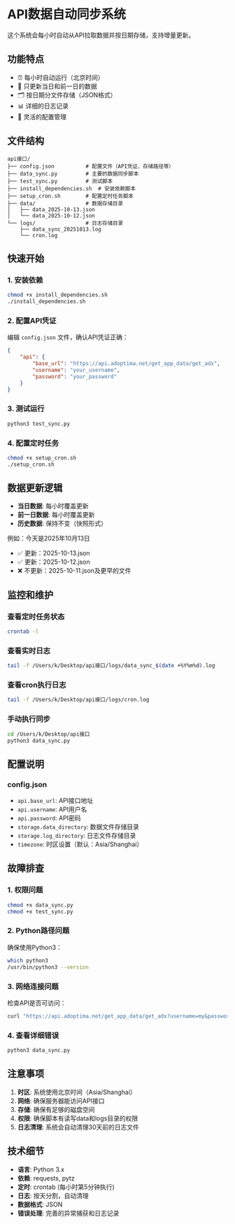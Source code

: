 # API数据自动同步系统

这个系统会每小时自动从API拉取数据并按日期存储，支持增量更新。

## 功能特点

- ⏰ 每小时自动运行（北京时间）
- 📅 只更新当日和前一日的数据
- 🗂️ 按日期分文件存储（JSON格式）
- 📊 详细的日志记录
- 🔧 灵活的配置管理

## 文件结构

```
api接口/
├── config.json          # 配置文件（API凭证、存储路径等）
├── data_sync.py         # 主要的数据同步脚本
├── test_sync.py         # 测试脚本
├── install_dependencies.sh  # 安装依赖脚本
├── setup_cron.sh        # 配置定时任务脚本
├── data/                # 数据存储目录
│   ├── data_2025-10-13.json
│   └── data_2025-10-12.json
└── logs/                # 日志存储目录
    ├── data_sync_20251013.log
    └── cron.log
```

## 快速开始

### 1. 安装依赖

```bash
chmod +x install_dependencies.sh
./install_dependencies.sh
```

### 2. 配置API凭证

编辑 `config.json` 文件，确认API凭证正确：

```json
{
    "api": {
        "base_url": "https://api.adoptima.net/get_app_data/get_adx",
        "username": "your_username",
        "password": "your_password"
    }
}
```

### 3. 测试运行

```bash
python3 test_sync.py
```

### 4. 配置定时任务

```bash
chmod +x setup_cron.sh
./setup_cron.sh
```

## 数据更新逻辑

- **当日数据**: 每小时覆盖更新
- **前一日数据**: 每小时覆盖更新  
- **历史数据**: 保持不变（快照形式）

例如：今天是2025年10月13日
- ✅ 更新：2025-10-13.json
- ✅ 更新：2025-10-12.json  
- ❌ 不更新：2025-10-11.json及更早的文件

## 监控和维护

### 查看定时任务状态
```bash
crontab -l
```

### 查看实时日志
```bash
tail -f /Users/k/Desktop/api接口/logs/data_sync_$(date +%Y%m%d).log
```

### 查看cron执行日志
```bash
tail -f /Users/k/Desktop/api接口/logs/cron.log
```

### 手动执行同步
```bash
cd /Users/k/Desktop/api接口
python3 data_sync.py
```

## 配置说明

### config.json
- `api.base_url`: API接口地址
- `api.username`: API用户名
- `api.password`: API密码
- `storage.data_directory`: 数据文件存储目录
- `storage.log_directory`: 日志文件存储目录
- `timezone`: 时区设置（默认：Asia/Shanghai）

## 故障排查

### 1. 权限问题
```bash
chmod +x data_sync.py
chmod +x test_sync.py
```

### 2. Python路径问题
确保使用Python3：
```bash
which python3
/usr/bin/python3 --version
```

### 3. 网络连接问题
检查API是否可访问：
```bash
curl "https://api.adoptima.net/get_app_data/get_adx?username=my&password=Netlink@123&from_date=2025-10-13&to_date=2025-10-13"
```

### 4. 查看详细错误
```bash
python3 data_sync.py
```

## 注意事项

1. **时区**: 系统使用北京时间（Asia/Shanghai）
2. **网络**: 确保服务器能访问API接口
3. **存储**: 确保有足够的磁盘空间
4. **权限**: 确保脚本有读写data和logs目录的权限
5. **日志清理**: 系统会自动清理30天前的日志文件

## 技术细节

- **语言**: Python 3.x
- **依赖**: requests, pytz
- **定时**: crontab (每小时第5分钟执行)
- **日志**: 按天分割，自动清理
- **数据格式**: JSON
- **错误处理**: 完善的异常捕获和日志记录